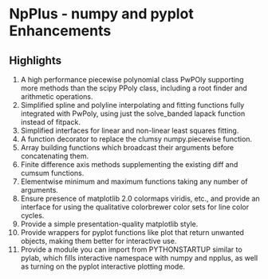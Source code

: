 NpPlus - numpy and pyplot Enhancements
======================================

Highlights
----------

1. A high performance piecewise polynomial class PwPOly supporting more
   methods than the scipy PPoly class, including a root finder and
   arithmetic operations.
2. Simplified spline and polyline interpolating and fitting functions
   fully integrated with PwPoly, using just the solve_banded lapack
   function instead of fitpack.
3. Simplified interfaces for linear and non-linear least squares fitting.
4. A function decorator to replace the clumsy numpy.piecewise function.
5. Array building functions which broadcast their arguments before
   concatenating them.
6. Finite difference axis methods supplementing the existing diff
   and cumsum functions.
7. Elementwise minimum and maximum functions taking any number of arguments.
8. Ensure presence of matplotlib 2.0 colormaps viridis, etc., and provide
   an interface for using the qualitative colorbrewer color sets for line
   color cycles.
9. Provide a simple presentation-quality matplotlib style.
10. Provide wrappers for pyplot functions like plot that return unwanted
    objects, making them better for interactive use.
11. Provide a module you can import from PYTHONSTARTUP similar to pylab,
    which fills interactive namespace with numpy and npplus, as well as
    turning on the pyplot interactive plotting mode.
